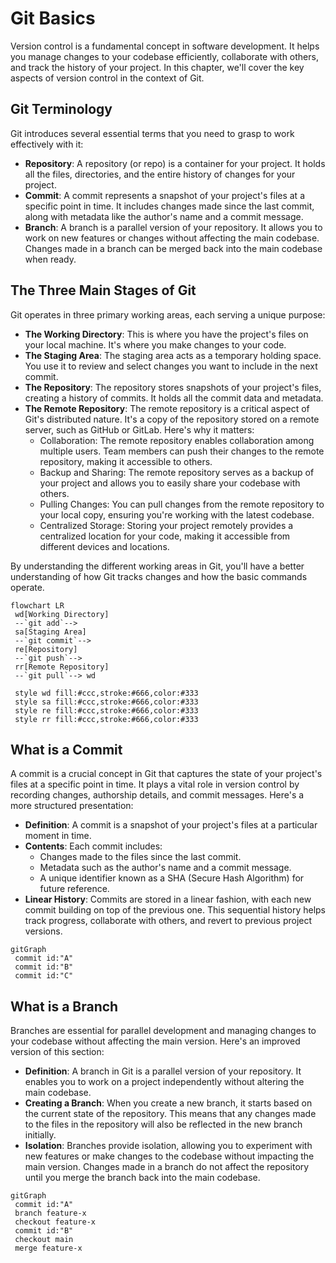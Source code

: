 # Git Basics

Version control is a fundamental concept in software development. It helps you manage changes to your codebase efficiently, collaborate with others, and track the history of your project. In this chapter, we'll cover the key aspects of version control in the context of Git.

## Git Terminology

Git introduces several essential terms that you need to grasp to work effectively with it:

- **Repository**: A repository (or repo) is a container for your project. It holds all the files, directories, and the entire history of changes for your project.
- **Commit**: A commit represents a snapshot of your project's files at a specific point in time. It includes changes made since the last commit, along with metadata like the author's name and a commit message.
- **Branch**: A branch is a parallel version of your repository. It allows you to work on new features or changes without affecting the main codebase. Changes made in a branch can be merged back into the main codebase when ready.

## The Three Main Stages of Git

Git operates in three primary working areas, each serving a unique purpose:

- **The Working Directory**: This is where you have the project's files on your local machine. It's where you make changes to your code.
- **The Staging Area**: The staging area acts as a temporary holding space. You use it to review and select changes you want to include in the next commit.
- **The Repository**: The repository stores snapshots of your project's files, creating a history of commits. It holds all the commit data and metadata.
- **The Remote Repository**: The remote repository is a critical aspect of Git's distributed nature. It's a copy of the repository stored on a remote server, such as GitHub or GitLab. Here's why it matters:
  - Collaboration: The remote repository enables collaboration among multiple users. Team members can push their changes to the remote repository, making it accessible to others.
  - Backup and Sharing: The remote repository serves as a backup of your project and allows you to easily share your codebase with others.
  - Pulling Changes: You can pull changes from the remote repository to your local copy, ensuring you're working with the latest codebase.
  - Centralized Storage: Storing your project remotely provides a centralized location for your code, making it accessible from different devices and locations.

By understanding the different working areas in Git, you'll have a better understanding of how Git tracks changes and how the basic commands operate.

```mermaid
flowchart LR
 wd[Working Directory] 
 --`git add`--> 
 sa[Staging Area] 
 --`git commit`--> 
 re[Repository]
 --`git push`--> 
 rr[Remote Repository]
 --`git pull`--> wd

 style wd fill:#ccc,stroke:#666,color:#333
 style sa fill:#ccc,stroke:#666,color:#333
 style re fill:#ccc,stroke:#666,color:#333
 style rr fill:#ccc,stroke:#666,color:#333
```

## What is a Commit

A commit is a crucial concept in Git that captures the state of your project's files at a specific point in time. It plays a vital role in version control by recording changes, authorship details, and commit messages. Here's a more structured presentation:

- **Definition**: A commit is a snapshot of your project's files at a particular moment in time.
- **Contents**: Each commit includes:
  - Changes made to the files since the last commit.
  - Metadata such as the author's name and a commit message.
  - A unique identifier known as a SHA (Secure Hash Algorithm) for future reference.
- **Linear History**: Commits are stored in a linear fashion, with each new commit building on top of the previous one. This sequential history helps track progress, collaborate with others, and revert to previous project versions.

```mermaid
gitGraph
 commit id:"A"
 commit id:"B"
 commit id:"C"
```

## What is a Branch

Branches are essential for parallel development and managing changes to your codebase without affecting the main version. Here's an improved version of this section:

- **Definition**: A branch in Git is a parallel version of your repository. It enables you to work on a project independently without altering the main codebase.
- **Creating a Branch**: When you create a new branch, it starts based on the current state of the repository. This means that any changes made to the files in the repository will also be reflected in the new branch initially.
- **Isolation**: Branches provide isolation, allowing you to experiment with new features or make changes to the codebase without impacting the main version. Changes made in a branch do not affect the repository until you merge the branch back into the main codebase.

```mermaid
gitGraph
 commit id:"A"
 branch feature-x
 checkout feature-x
 commit id:"B"
 checkout main
 merge feature-x
```
